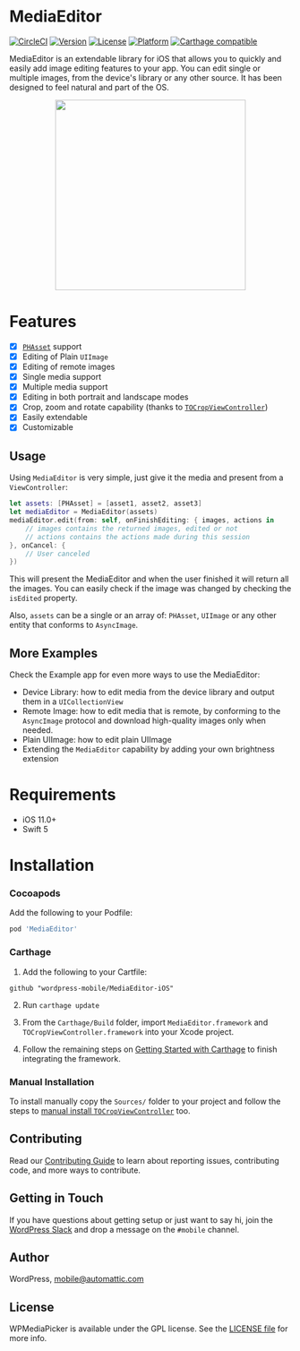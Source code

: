 # MediaEditor

[![CircleCI](https://circleci.com/gh/wordpress-mobile/MediaEditor-iOS.svg?style=svg)](https://circleci.com/gh/wordpress-mobile/MediaEditor-iOS) [![Version](https://img.shields.io/cocoapods/v/MediaEditor.svg?style=flat)](http://cocoadocs.org/docsets/MediaEditor) [![License](https://img.shields.io/cocoapods/l/MediaEditor.svg?style=flat)](http://cocoadocs.org/docsets/MediaEditor) [![Platform](https://img.shields.io/cocoapods/p/MediaEditor.svg?style=flat)](http://cocoadocs.org/docsets/MediaEditor) [![Carthage compatible](https://img.shields.io/badge/Carthage-compatible-4BC51D.svg?style=flat)](https://github.com/Carthage/Carthage)

MediaEditor is an extendable library for iOS that allows you to quickly and easily add image editing features to your app. You can edit single or multiple images, from the device's library or any other source. It has been designed to feel natural and part of the OS.

<p align="center">
<img src="https://user-images.githubusercontent.com/7040243/73460209-dd767d80-4356-11ea-9a04-dcc6b0b5e233.PNG" width="340">
</p>

# Features

- [x] [`PHAsset`](https://developer.apple.com/documentation/photokit/phasset) support
- [x] Editing of Plain `UIImage`
- [x] Editing of remote images
- [x] Single media support
- [x] Multiple media support
- [x] Editing in both portrait and landscape modes
- [x] Crop, zoom and rotate capability (thanks to [`TOCropViewController`](https://github.com/TimOliver/TOCropViewController))
- [x] Easily extendable
- [x] Customizable

## Usage

Using `MediaEditor` is very simple, just give it the media and present from a `ViewController`:

```swift
let assets: [PHAsset] = [asset1, asset2, asset3]
let mediaEditor = MediaEditor(assets)
mediaEditor.edit(from: self, onFinishEditing: { images, actions in
    // images contains the returned images, edited or not
    // actions contains the actions made during this session
}, onCancel: {
    // User canceled
})
```

This will present the MediaEditor and when the user finished it will return all the images. You can easily check if the image was changed by checking the `isEdited` property.

Also, `assets` can be a single or an array of: `PHAsset`, `UIImage` or any other entity that conforms to `AsyncImage`.

## More Examples

Check the Example app for even more ways to use the MediaEditor:

* Device Library: how to edit media from the device library and output them in a `UICollectionView`
* Remote Image: how to edit media that is remote, by conforming to the `AsyncImage` protocol and download high-quality images only when needed.
* Plain UIImage: how to edit plain UIImage
* Extending the `MediaEditor` capability by adding your own brightness extension

# Requirements

* iOS 11.0+
* Swift 5

# Installation

### Cocoapods

Add the following to your Podfile:

```ruby
pod 'MediaEditor'
```

### Carthage

1. Add the following to your Cartfile:
```
github "wordpress-mobile/MediaEditor-iOS"
```

2. Run `carthage update`

3. From the `Carthage/Build` folder, import `MediaEditor.framework` and `TOCropViewController.framework` into your Xcode project.

4. Follow the remaining steps on [Getting Started with Carthage](https://github.com/Carthage/Carthage#getting-started) to finish integrating the framework.

### Manual Installation


To install manually copy the `Sources/` folder to your project and follow the steps to [manual install `TOCropViewController`](https://github.com/TimOliver/TOCropViewController/blob/master/README.md#installation) too.

## Contributing

Read our [Contributing Guide](CONTRIBUTING.md) to learn about reporting issues, contributing code, and more ways to contribute.

## Getting in Touch

If you have questions about getting setup or just want to say hi, join the [WordPress Slack](https://chat.wordpress.org) and drop a message on the `#mobile` channel.

## Author

WordPress, mobile@automattic.com

## License

WPMediaPicker is available under the GPL license. See the [LICENSE file](./LICENSE) for more info.
